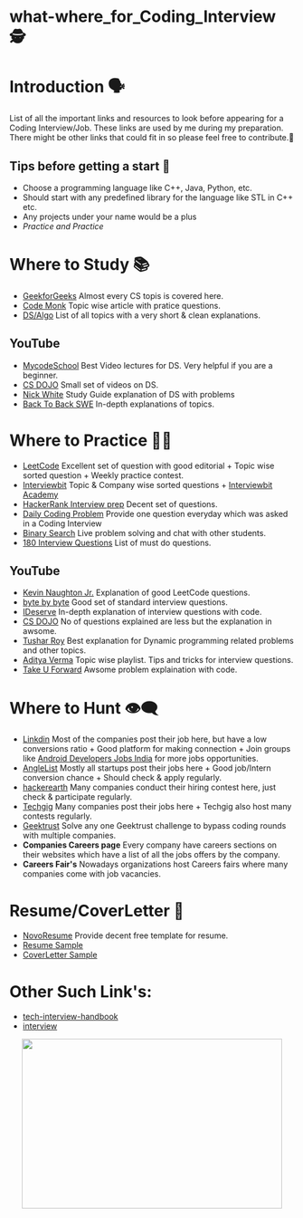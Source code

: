 # what-where_for_Coding_Interview :detective:

Introduction :speaking_head:
=====
List of all the important links and resources to look before appearing for a Coding Interview/Job.
These links are used by me during my preparation. There might be other links that could fit in so please feel free to contribute.:open_hands:

Tips before getting a start :racehorse:
-----
- Choose a programming language like C++, Java, Python, etc.
- Should start with any predefined library for the language like STL in C++ etc.
- Any projects under your name would be a plus
- *Practice and Practice*

Where to Study :books:
======
- [GeekforGeeks](https://www.geeksforgeeks.org/) Almost every CS topis is covered here.
- [Code Monk](https://www.hackerearth.com/practice/codemonk/) Topic wise article with pratice questions.
- [DS/Algo](https://github.com/kdn251/interviews) List of all topics with a very short & clean explanations.

YouTube
-----
- [MycodeSchool](https://www.youtube.com/user/mycodeschool) Best Video lectures for DS. Very helpful if you are a beginner.
- [CS DOJO](https://www.youtube.com/watch?v=bum_19loj9A&list=PLBZBJbE_rGRV8D7XZ08LK6z-4zPoWzu5H) Small set of videos on DS. 
- [Nick White](https://www.youtube.com/watch?v=37oKYN97LP8&list=PLU_sdQYzUj2kO75GVOBRAU78K7mHG0pMP) Study Guide explanation of DS with problems
- [Back To Back SWE](https://www.youtube.com/channel/UCmJz2DV1a3yfgrR7GqRtUUA/playlists) In-depth explanations of topics. 


Where to Practice :memo::pencil:
=====
- [LeetCode](https://leetcode.com/) Excellent set of question with good editorial + Topic wise sorted question + Weekly practice contest. 
- [Interviewbit](https://www.interviewbit.com/) Topic & Company wise sorted questions + [Interviewbit Academy](https://www.interviewbit.com/academy/)
- [HackerRank Interview prep](https://www.hackerrank.com/interview/interview-preparation-kit) Decent set of questions.
- [Daily Coding Problem](https://www.dailycodingproblem.com/) Provide one question everyday which was asked in a Coding Interview
- [Binary Search](https://binarysearch.io/problems) Live problem solving and chat with other students.
- [180 Interview Questions](https://docs.google.com/document/d/1SM92efk8oDl8nyVw8NHPnbGexTS9W-1gmTEYfEurLWQ/edit) List of must do questions. 

YouTube
-----

- [Kevin Naughton Jr.](https://www.youtube.com/channel/UCKvwPt6BifPP54yzH99ff1g) Explanation of good LeetCode questions. 
- [byte by byte](https://www.youtube.com/channel/UCWSYAntBbdd2SLYUqPIxo0w) Good set of standard interview questions.
- [IDeserve](https://www.youtube.com/watch?v=NBcqBddFbZw&list=PLamzFoFxwoNjPfxzaWqs7cZGsPYy0x_gI) In-depth explanation of interview questions with code.
- [CS DOJO](https://www.youtube.com/watch?v=qli-JCrSwuk&list=PLBZBJbE_rGRVnpitdvpdY9952IsKMDuev) No of questions explained are less but the explanation in awsome.
- [Tushar Roy](https://www.youtube.com/user/tusharroy2525/playlists?view=50&sort=dd&shelf_id=2) Best explanation for Dynamic programming related problems and other topics.
- [Aditya Verma](https://www.youtube.com/channel/UC5WO7o71wvxMxEtLRkPhiQQ) Topic wise playlist. Tips and tricks for interview questions.
- [Take U Forward](https://www.youtube.com/c/takeUforward/playlists) Awsome problem explaination with code.

Where to Hunt :eye_speech_bubble:
=====

- [Linkdin](https://www.linkedin.com/jobs/) Most of the companies post their job here, but have a low conversions ratio + Good platform for making connection + Join groups like [Android Developers Jobs India](https://www.linkedin.com/groups/4229209/) for more jobs opportunities.
- [AngleList](https://angel.co/) Mostly all startups post their jobs here + Good job/Intern conversion chance + Should check & apply regularly.
- [hackerearth](https://www.hackerearth.com/) Many companies conduct their hiring contest here, just check & participate regularly.
- [Techgig](https://www.techgig.com/jobs) Many companies post their jobs here + Techgig also host many contests regularly.
- [Geektrust](https://www.geektrust.in/) Solve any one Geektrust challenge to bypass coding rounds with multiple companies.
- **Companies Careers page** Every company have careers sections on their websites which have a list of all the jobs offers by the company.
- **Careers Fair's** Nowadays organizations host Careers fairs where many companies come with job vacancies.

Resume/CoverLetter :raised_hands:
=====
 - [NovoResume](https://novoresume.com/) Provide decent free template for resume.
 - [Resume Sample](https://github.com/aryabharat/what-where_for_Coding_Interview/blob/master/resume_temmplate.pdf)
 - [CoverLetter Sample](https://github.com/aryabharat/what-where_for_Coding_Interview/blob/master/CoverLetter_Sample.pdf)
 
 
Other Such Link's:
=====
- [tech-interview-handbook](https://github.com/yangshun/tech-interview-handbook)
- [interview](https://github.com/andreis/interview)


<p align="center">
  <img width="460" height="300" src="https://media.giphy.com/media/DAtJCG1t3im1G/giphy.gif">
</p>






